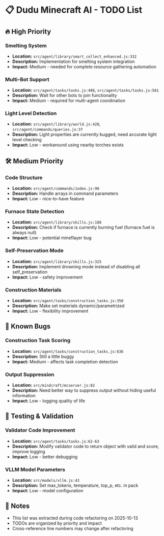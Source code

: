 # 📋 Dudu Minecraft AI - TODO List

## 🔥 High Priority

### Smelting System
- **Location:** `src/agent/library/smart_collect_enhanced.js:332`
- **Description:** Implementation for smelting system integration
- **Impact:** Medium - needed for complete resource gathering automation

### Multi-Bot Support
- **Location:** `src/agent/tasks/tasks.js:486`, `src/agent/tasks/tasks.js:561`
- **Description:** Wait for other bots to join functionality
- **Impact:** Medium - required for multi-agent coordination

### Light Level Detection
- **Location:** `src/agent/library/world.js:420`, `src/agent/commands/queries.js:37`
- **Description:** Light properties are currently bugged, need accurate light level checking
- **Impact:** Low - workaround using nearby torches exists

## 🛠️ Medium Priority

### Code Structure
- **Location:** `src/agent/commands/index.js:90`
- **Description:** Handle arrays in command parameters
- **Impact:** Low - nice-to-have feature

### Furnace State Detection
- **Location:** `src/agent/library/skills.js:188`
- **Description:** Check if furnace is currently burning fuel (furnace.fuel is always null)
- **Impact:** Low - potential mineflayer bug

### Self-Preservation Mode
- **Location:** `src/agent/library/skills.js:325`
- **Description:** Implement drowning mode instead of disabling all self_preservation
- **Impact:** Low - safety improvement

### Construction Materials
- **Location:** `src/agent/tasks/construction_tasks.js:350`
- **Description:** Make set materials dynamic/parametrized
- **Impact:** Low - flexibility improvement

## 🐛 Known Bugs

### Construction Task Scoring
- **Location:** `src/agent/tasks/construction_tasks.js:636`
- **Description:** Still a little buggy
- **Impact:** Medium - affects task completion detection

### Output Suppression
- **Location:** `src/mindcraft/mcserver.js:82`
- **Description:** Need better way to suppress output without hiding useful information
- **Impact:** Low - logging quality of life

## 🧪 Testing & Validation

### Validator Code Improvement
- **Location:** `src/agent/tasks/tasks.js:62-63`
- **Description:** Modify validator code to return object with valid and score, improve logging
- **Impact:** Low - better debugging

### VLLM Model Parameters
- **Location:** `src/models/vllm.js:43`
- **Description:** Set max_tokens, temperature, top_p, etc. in pack
- **Impact:** Low - model configuration

## 📝 Notes

- This list was extracted during code refactoring on 2025-10-13
- TODOs are organized by priority and impact
- Cross-reference line numbers may change after refactoring
